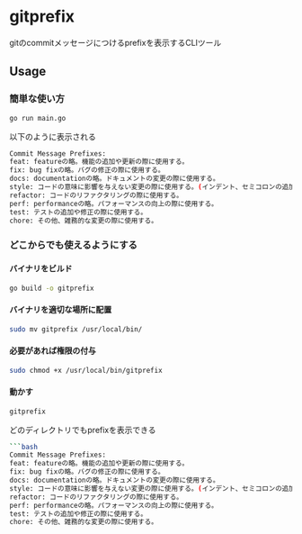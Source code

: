 # gitprefix
gitのcommitメッセージにつけるprefixを表示するCLIツール

## Usage
### 簡単な使い方
```bash
go run main.go
```
以下のように表示される
```bash
Commit Message Prefixes:
feat: featureの略。機能の追加や更新の際に使用する。
fix: bug fixの略。バグの修正の際に使用する。
docs: documentationの略。ドキュメントの変更の際に使用する。
style: コードの意味に影響を与えない変更の際に使用する。(インデント、セミコロンの追加など)
refactor: コードのリファクタリングの際に使用する。
perf: performanceの略。パフォーマンスの向上の際に使用する。
test: テストの追加や修正の際に使用する。
chore: その他、雑務的な変更の際に使用する。
```

### どこからでも使えるようにする
#### バイナリをビルド
```bash
go build -o gitprefix
```

#### バイナリを適切な場所に配置
```bash
sudo mv gitprefix /usr/local/bin/
```

#### 必要があれば権限の付与
```bash
sudo chmod +x /usr/local/bin/gitprefix
```

#### 動かす
```bash
gitprefix
```
どのディレクトリでもprefixを表示できる
```bash
```bash
Commit Message Prefixes:
feat: featureの略。機能の追加や更新の際に使用する。
fix: bug fixの略。バグの修正の際に使用する。
docs: documentationの略。ドキュメントの変更の際に使用する。
style: コードの意味に影響を与えない変更の際に使用する。(インデント、セミコロンの追加など)
refactor: コードのリファクタリングの際に使用する。
perf: performanceの略。パフォーマンスの向上の際に使用する。
test: テストの追加や修正の際に使用する。
chore: その他、雑務的な変更の際に使用する。
```
```
